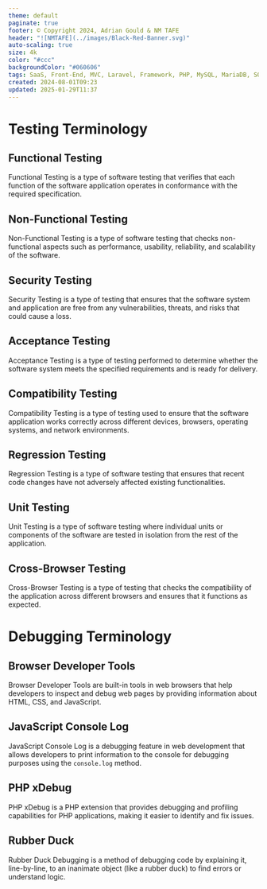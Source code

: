 ```yaml
---
theme: default
paginate: true
footer: © Copyright 2024, Adrian Gould & NM TAFE
header: "![NMTAFE](../images/Black-Red-Banner.svg)"
auto-scaling: true
size: 4k
color: "#ccc"
backgroundColor: "#060606"
tags: SaaS, Front-End, MVC, Laravel, Framework, PHP, MySQL, MariaDB, SQLite, Testing, Unit Testing, Feature Testng, PEST
created: 2024-08-01T09:23
updated: 2025-01-29T11:37
---
```


# Testing Terminology

## Functional Testing

Functional Testing is a type of software testing that verifies that each function of the software application operates in conformance with the required specification.

## Non-Functional Testing

Non-Functional Testing is a type of software testing that checks non-functional aspects such as performance, usability, reliability, and scalability of the software.

## Security Testing

Security Testing is a type of testing that ensures that the software system and application are free from any vulnerabilities, threats, and risks that could cause a loss.

## Acceptance Testing

Acceptance Testing is a type of testing performed to determine whether the software system meets the specified requirements and is ready for delivery.

## Compatibility Testing

Compatibility Testing is a type of testing used to ensure that the software application works correctly across different devices, browsers, operating systems, and network environments.

## Regression Testing

Regression Testing is a type of software testing that ensures that recent code changes have not adversely affected existing functionalities.

## Unit Testing

Unit Testing is a type of software testing where individual units or components of the software are tested in isolation from the rest of the application.

## Cross-Browser Testing

Cross-Browser Testing is a type of testing that checks the compatibility of the application across different browsers and ensures that it functions as expected.

# Debugging Terminology

## Browser Developer Tools

Browser Developer Tools are built-in tools in web browsers that help developers to inspect and debug web pages by providing information about HTML, CSS, and JavaScript.

## JavaScript Console Log

JavaScript Console Log is a debugging feature in web development that allows developers to print information to the console for debugging purposes using the `console.log` method.

## PHP xDebug

PHP xDebug is a PHP extension that provides debugging and profiling capabilities for PHP applications, making it easier to identify and fix issues.

## Rubber Duck

Rubber Duck Debugging is a method of debugging code by explaining it, line-by-line, to an inanimate object (like a rubber duck) to find errors or understand logic.

